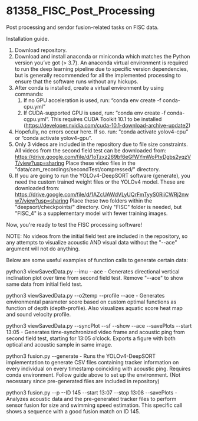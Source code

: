 # 81358_FISC_Post_Processing

Post processing and sendor fusion-related tasks on FISC data.


Installation guide.

1. Download repository.
2. Download and install anaconda or miniconda which matches the Python version you’ve got (> 3.7). An anaconda virtual environment is required to run the deep learning pipeline due to specific version dependencies, but is generally recommended for all the implemented processing to ensure that the software runs without any hickups.
3. After conda is installed, create a virtual environment by using commands:
    1. If no GPU acceleration is used, run: “conda env create -f conda-cpu.yml”
    2. If CUDA-supported GPU is used, run: “conda env create -f conda-cgpu.yml”. This requires CUDA Toolkit 10.1 to be installed (https://developer.nvidia.com/cuda-10.1-download-archive-update2)
4. Hopefully, no errors occur here. If so. run: “conda activate yolov4-cpu” or “conda activate yolov4-gpu”.
5. Only 3 videos are included in the repository due to file size constraints.
   All videos from the second field test can be downloaded from:
   https://drive.google.com/file/d/1oTzxz269bf6eGfWYmWoPtyDgbs2yqzVT/view?usp=sharing
   Place these video files in the "data/cam_recordings/secondTest/compressed/" directory.
6. If you are going to run the YOLOv4-DeepSORT software (generate), you need the custom trained weight files or the YOLOv4 model. 
   These are downloaded from: https://drive.google.com/file/d/1AZcUAWdVLyUQrFmTyyS0RiiCWRj2nww7/view?usp=sharing
   Place these two folders within the "deepsort/checkpoints/" directory. Only "FISC" folder is needed, but "FISC_4" is a supplementary model with fewer training images.

Now, you're ready to test the FISC processing software! 

NOTE: No videos from the initial field test are included in the repository, so any attempts to visualize acoustic AND visual data without the "--ace" argument will not do anything.


Below are some useful examples of function calls to generate certain data:

python3 viewSavedData.py --imu --ace
    - Generates directional vertical inclination plot over time from second field test. Remove "--ace" to show same data from initial field test.

python3 viewSavedData.py --o2temp --profile --ace
    - Generates environmental parameter score based on custom optimal functions as function of depth (depth-profile). Also visualizes aquatic score heat map and sound velocity profile.


python3 viewSavedData.py --syncPlot --sf --show --ace --savePlots --start 13:05
	- Generates time-synchronized video frame and acoustic ping from second field test, starting for 13:05 o'clock. Exports a figure with both optical and acoustic sample in same image.


python3 fusion.py --generate
	- Runs the YOLOv4-DeepSORT implementation to generate CSV files containing tracker information on every individual on every timestamp coinciding with acoustic ping. Requires conda environment. Follow guide above to set up the environment. (Not necessary since pre-generated files are included in repository)

python3 fusion.py --p --ID 145 --start 13:07 --stop 13:08 --savePlots
	- Analyzes acoustic data and the pre-generated tracker files to perform sensor fusion for size and swimming speed estimation. This specific call shows a sequence with a good fusion match on ID 145.





